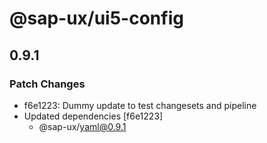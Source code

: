 # @sap-ux/ui5-config

## 0.9.1
### Patch Changes

- f6e1223: Dummy update to test changesets and pipeline
- Updated dependencies [f6e1223]
  - @sap-ux/yaml@0.9.1
